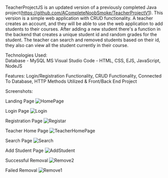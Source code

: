 TeacherProjectJS is an updated version of a previously completed Java project(https://github.com/ACompleteNoobSmoke/TeacherProjectV1). This version is a simple web application with CRUD functionality. A teacher creates an account, and they will be able to use the web application to add students to their courses. After adding a new student there's a function in the backend that creates a unique student id and random grades for the student. The teacher can search and removed students based on their id, they also can view all the student currently in their course.


Technologies Used:  
Database - MySQL
MS Visual Studio Code - HTML, CSS, EJS, JavaScript, NodeJS

Features: 
Login/Registration Functionality,
CRUD Functionality,
Connected To Database,
HTTP Methods Utilized & 
Front/Back End Project

Screenshots: 


Landing Page
![HomePage](https://user-images.githubusercontent.com/37892736/133831341-c85066f8-ecad-4ae1-8e16-0fcc737a4144.png)

Login Page
![Login](https://user-images.githubusercontent.com/37892736/133831375-24c3c068-b543-44ae-b587-35ec1fb8943e.png)

Registration Page
![Registar](https://user-images.githubusercontent.com/37892736/133831411-3aa933ca-d447-489d-bf71-927eabd1374c.png)

Teacher Home Page
![TeacherHomePage](https://user-images.githubusercontent.com/37892736/133830898-237d33b7-a946-465d-90c7-fb07453b6562.png)

Search Page
![Search](https://user-images.githubusercontent.com/37892736/133830948-ef88b05e-3435-4609-8e45-ccaf2d8a12b2.png)

Add Student Page
![AddStudent](https://user-images.githubusercontent.com/37892736/133830997-f0138224-edb1-49bf-b149-53bcb1f60501.png)

Successful Removal
![Remove2](https://user-images.githubusercontent.com/37892736/133831016-d1878940-2318-41d5-80a5-72f1c7aaac4e.png)

Failed Removal
![Remove1](https://user-images.githubusercontent.com/37892736/133831047-3d45a169-032e-4267-844a-e899ee691244.png)



